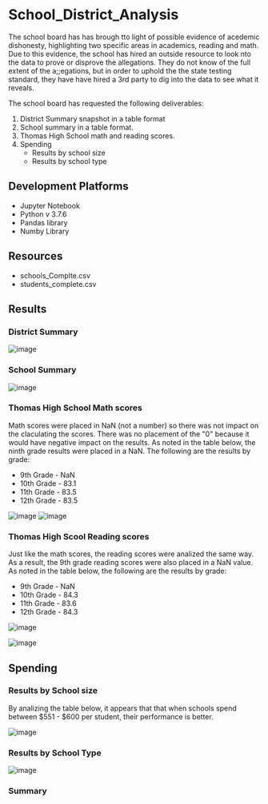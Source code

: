 # School_District_Analysis
The school board has has brough tto light of possible evidence of acedemic dishonesty, highlighting two specific areas in academics, reading and math. Due to this evidence, the school has hired an outside resource to look nto the data to prove or disprove the allegations.  They do not know of the full extent of the a;;egations, but in order to uphold the the state testing standard, they have have hired a 3rd party to dig into the data to see what it reveals.

The school board has requested the following deliverables:
1. District Summary snapshot in a table format
2. School summary in a table format.
3. Thomas High School math and reading scores.
4. Spending
    - Results by school size
    - Results by school type


## Development Platforms

 - Jupyter Notebook
 - Python v 3.7.6
 - Pandas library
 - Numby Library

## Resources
 - schools_Complte.csv
 - students_complete.csv

## Results



### District Summary

![image](https://user-images.githubusercontent.com/94253815/146627702-6e947c5d-023f-459f-8cdd-75e820fab993.png)


### School Summary

![image](https://user-images.githubusercontent.com/94253815/146627726-d0e3c462-44a1-419b-9f15-fc1b7ffbc249.png)


### Thomas High School Math scores
Math scores were placed in NaN (not a number) so there was not impact on the claculating the scores. There was no placement of the "0" because it would have negative impact on the results. As noted in the table below, the ninth grade results were placed in a NaN. The following are the results by grade:
 - 9th Grade - NaN
 - 10th Grade - 83.1
 - 11th Grade - 83.5
 - 12th Grade - 83.5
 
![image](https://user-images.githubusercontent.com/94253815/146628529-ee026620-154c-406d-9f06-5ce9f4ed2fc8.png)
![image](https://user-images.githubusercontent.com/94253815/146685694-7e0e8c43-03cc-4ae3-88c7-ec92e37351b0.png)

### Thomas High Scool Reading scores
Just like the math scores, the reading scores were analized the same way.  As a result, the 9th grade reading scores were also placed in a NaN value.  As noted in the table below, the following are the results by grade:
 - 9th Grade - NaN
 - 10th Grade - 84.3
 - 11th Grade - 83.6
 - 12th Grade - 84.3
 
![image](https://user-images.githubusercontent.com/94253815/146628530-962123cd-a561-4264-a2b1-7445ee3b2da8.png)

![image](https://user-images.githubusercontent.com/94253815/146685740-d336a368-04f6-42fa-a86c-9c9824d8bd4f.png)


## Spending


### Results by School size
By analizing the table below, it appears that that when schools spend between $551  - $600 per student, their performance is better.

![image](https://user-images.githubusercontent.com/94253815/146687944-f85c2bf6-40fa-415e-91dc-9d1b9e9f6be2.png)




### Results by School Type

![image](https://user-images.githubusercontent.com/94253815/146628707-b84e640b-5579-4c09-9b05-0a0abeab71fe.png)


### Summary
